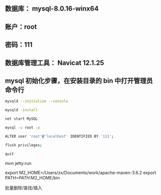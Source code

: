 ## 数据库： mysql-8.0.16-winx64
## 账户：root
## 密码：111
## 数据库管理工具： Navicat 12.1.25

## mysql 初始化步骤，在安装目录的 bin 中打开管理员命令行

```bash
mysqld --initialize --console

mysqld -install

net start MySQL

mysql -u root -p

ALTER user 'root'@'localhost' IDENTIFIED BY '111';

flush privileges;

quit
```

mvn jetty:run


export M2_HOME=/Users/zx/Documents/work/apache-maven-3.6.2
export PATH=$PATH:$M2_HOME/bin

批量删除/查找/插入
